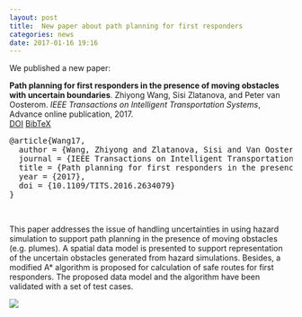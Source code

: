 ```yaml
---
layout: post
title:  New paper about path planning for first responders
categories: news
date: 2017-01-16 19:16
---
```


We published a new paper:

<div class="filteredelement"><strong>Path planning for first responders in the presence of moving obstacles with uncertain boundaries</strong>. Zhiyong Wang, Sisi Zlatanova, and Peter van Oosterom. <em>IEEE Transactions on Intelligent Transportation Systems</em>, Advance online publication,  2017. <br /> <a href="http://dx.doi.org/10.1109/TITS.2016.2634079"><i class="fa fa-external-link"></i> DOI</a> <a href="#bibWang17" data-toggle="collapse"><i class="fa fa-caret-square-o-down"></i> BibTeX</a><div id="bibWang17" class="collapse" tabindex="-1"><pre class="bibtex">@article{Wang17,
  author = {Wang, Zhiyong and Zlatanova, Sisi and Van Oosterom, Peter},
  journal = {IEEE Transactions on Intelligent Transportation Systems},
  title = {Path planning for first responders in the presence of moving obstacles with uncertain boundaries},
  year = {2017},
  doi = {10.1109/TITS.2016.2634079}
}</pre></div></div>

<br>

This paper addresses the issue of handling uncertainties in using hazard simulation to support path planning in the presence of moving obstacles (e.g. plumes). A spatial data model is presented to support representation of the uncertain obstacles generated from hazard simulations. Besides, a modified A* algorithm is proposed for calculation of safe routes for first responders. The proposed data model and the algorithm have been validated with a set of test cases.<br>
 
<img src="{{ site.baseurl }}/img/2017/route_u8_rmax_0_t9.png"/>

